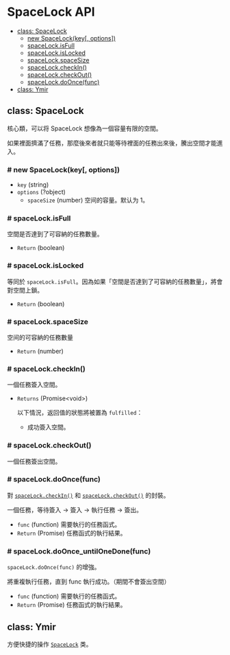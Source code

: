 # SpaceLock API

* [class: SpaceLock](#class-spacelock)
  * [new SpaceLock(key[, options])](#-new-spacelockkey-options)
  * [spaceLock.isFull](#-spacelockisfull)
  * [spaceLock.isLocked](#-spacelockislocked)
  * [spaceLock.spaceSize](#-spacelockspacesize)
  * [spaceLock.checkIn()](#-spacelockcheckin)
  * [spaceLock.checkOut()](#-spacelockcheckout)
  * [spaceLock.doOnce(func)](#-spacelockdooncefunc)
* [class: Ymir](#class-ymir)

## class: SpaceLock
核心類，可以将 SpaceLock 想像為一個容量有限的空間。

如果裡面擠滿了任務，那麼後來者就只能等待裡面的任務出來後，騰出空間才能進入。

### # new SpaceLock(key[, options])
* `key` (string)
* `options` (?object)
  * `spaceSize` (number) 空间的容量。默认为 1。


### # spaceLock.isFull
空間是否達到了可容納的任務數量。

* `Return` (boolean)

### # spaceLock.isLocked
等同於 `spaceLock.isFull`。因為如果「空間是否達到了可容納的任務數量」，將會對空間上鎖。

* `Return` (boolean)

### # spaceLock.spaceSize
空间的可容納的任務數量

* `Return` (number)

### # spaceLock.checkIn()
一個任務簽入空間。

* `Returns` (Promise\<void\>)
  
  以下情況，返回值的狀態將被置為 `fulfilled`：

    * 成功簽入空間。


### # spaceLock.checkOut()
一個任務簽出空間。

### # spaceLock.doOnce(func)
對 [`spaceLock.checkIn()`](#-spacelockcheckin) 和 [`spaceLock.checkOut()`](#-spacelockcheckout) 的封裝。

一個任務，等待簽入 -> 簽入 -> 執行任務 -> 簽出。

* `func` (function) 需要執行的任務函式。
* `Return` (Promise<any>)
  任務函式的執行結果。
  
### # spaceLock.doOnce_untilOneDone(func)
`spaceLock.doOnce(func)` 的增強。

將重複執行任務，直到 func 執行成功。（期間不會簽出空間）

* `func` (function) 需要執行的任務函式。
* `Return` (Promise<any>)
  任務函式的執行結果。
  

## class: Ymir
方便快捷的操作 [`SpaceLock`](#class-spacelock) 类。
